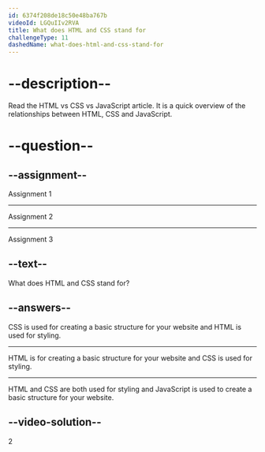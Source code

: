 ```yaml
---
id: 6374f208de18c50e48ba767b
videoId: LGQuIIv2RVA
title: What does HTML and CSS stand for
challengeType: 11
dashedName: what-does-html-and-css-stand-for
---
```


# --description--

Read the HTML vs CSS vs JavaScript article. It is a quick overview of the relationships between HTML, CSS and JavaScript.

# --question--

## --assignment--

Assignment 1

---

Assignment 2

---

Assignment 3

## --text--

What does HTML and CSS stand for?

## --answers--

CSS is used for creating a basic structure for your website and HTML is used for styling.

---

HTML is for creating a basic structure for your website and CSS is used for styling.

---

HTML and CSS are both used for styling and JavaScript is used to create a basic structure for your website.


## --video-solution--

2

